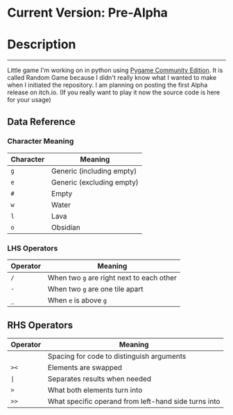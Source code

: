 # Current Version: Pre-Alpha
# Description
---
Little game I'm working on in python using [Pygame Community Edition](https://github.com/pygame-community/pygame-ce).  It is called Random Game because I didn't really know what I wanted to make when I initiated the repository.  I am planning on posting the first Alpha release on itch.io.  (If you really want to play it now the source code is here for your usage)
## Data Reference
### Character Meaning
| Character | Meaning                   |
| --------- | ------------------------- |
| `g`       | Generic (including empty) |
| `e`       | Generic (excluding empty) |
| `#`       | Empty                     |
| `w`       | Water                     |
| `l`       | Lava                      |
| `o`       | Obsidian                  |
### LHS Operators
| Operator | Meaning                                   |
| -------- | ----------------------------------------- |
| `/`      | When two `g` are right next to each other |
| `-`      | When two `g` are one tile apart           |
| `_`      | When `e` is above `g`                     |
## RHS Operators
| Operator | Meaning                                              |
| -------- | ---------------------------------------------------- |
| ` `      | Spacing for code to distinguish arguments            |
| `><`     | Elements are swapped                                 |
| `\|`     | Separates results when needed                        |
| `>`      | What both elements turn into                         |
| `>>`     | What specific operand from left-hand side turns into |

